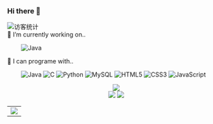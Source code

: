 ### Hi there 👋

<!--
**Chloe-YYCHEN/Chloe-YYCHEN** is a ✨ _special_ ✨ repository because its `README.md` (this file) appears on your GitHub profile.

Here are some ideas to get you started:

- 🔭 I’m currently working on ...
- 🌱 I’m currently learning ...
- 👯 I’m looking to collaborate on ...
- 🤔 I’m looking for help with ...
- 💬 Ask me about ...
- 📫 How to reach me: ...
- 😄 Pronouns: ...
- ⚡ Fun fact: ...
-->

<!-- 访客数统计徽标  -->
<img src="https://visitor-badge.glitch.me/badge?page_id=Chloe-YYCHEN" alt="访客统计" />
<div align="left">
  🔭 I’m currently working on..
</div>

&emsp;&emsp;
![Java](https://img.shields.io/badge/-java-yellow?style=flat-square&logo=java)

<div align="left">
  💬 I can programe with..
</div>

&emsp;&emsp;
![Java](https://img.shields.io/badge/-java-yellow?style=flat-square&logo=java)
![C](https://img.shields.io/badge/c-%2300599C.svg?style=flat-square&logo=c&logoColor=white)
![Python](https://img.shields.io/badge/-Python-pink?style=flat-square&logo=Python)
![MySQL](https://img.shields.io/badge/mysql-%2300f.svg?style=flat-square&logo=mysql&logoColor=white)
![HTML5](https://img.shields.io/badge/-HTML5-E34F26?style=flat-square&logo=html5&logoColor=white)
![CSS3](https://img.shields.io/badge/-CSS3-1572B6?style=flat-square&logo=css3)
![JavaScript](https://img.shields.io/badge/-JavaScript-oringe?style=flat-square&logo=javascript)

<div align="center">
  <img src="https://metrics.lecoq.io/Chloe-YYCHEN?template=classic&config.timezone=Asia%2FShanghai">
</div>

<div align="center"> 
  <img src="https://stats.justsong.cn/api/csdn?id=weixin_43247028"> 
  <img src="https://stats.justsong.cn/api/leetcode/?username=jonespfm&theme=dark"> 
</div>

<!-- GitHub Activity Graph -->
<table align="center">
  <tr>
    <td colspan="2">
      <img src="https://github-readme-activity-graph.cyclic.app/graph?username=Chloe-YYCHEN&theme=xcode&bg_color=FF000000&hide_border=true" />
    </td>
  </tr>
</table>

